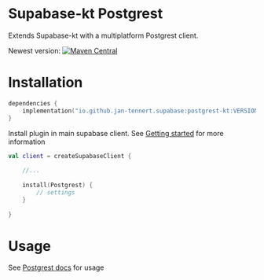 # Supabase-kt Postgrest

Extends Supabase-kt with a multiplatform Postgrest client.

Newest version: [![Maven Central](https://img.shields.io/maven-central/v/io.github.jan-tennert.supabase/supabase-kt)](https://search.maven.org/search?q=g%3Aio.github.jan-tennert.supabase)

# Installation

```kotlin
dependencies {
    implementation("io.github.jan-tennert.supabase:postgrest-kt:VERSION")
}
```

Install plugin in main supabase client. See [Getting started](https://github.com/supabase-community/supabase-kt/wiki/Getting-Started) for more information
```kotlin
val client = createSupabaseClient {
    
    //...
    
    install(Postgrest) {
        // settings
    }
    
}
```

# Usage

See [Postgrest docs](https://github.com/supabase-community/supabase-kt/wiki/Postgrest#features) for usage